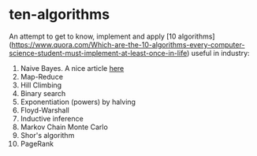 # ten-algorithms
An attempt to get to know, implement and apply [10 algorithms]
(https://www.quora.com/Which-are-the-10-algorithms-every-computer-science-student-must-implement-at-least-once-in-life) useful in industry:

1. Naive Bayes. A nice article [here](http://machinelearningmastery.com/naive-bayes-classifier-scratch-python/)
2. Map-Reduce
3. Hill Climbing
4. Binary search
5. Exponentiation (powers) by halving
6. Floyd-Warshall
7. Inductive inference
8. Markov Chain Monte Carlo
9. Shor's algorithm
10. PageRank

